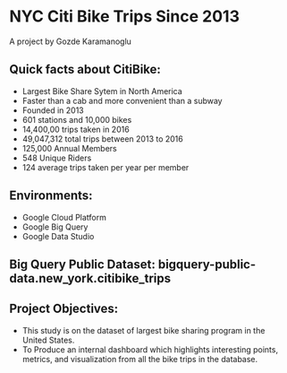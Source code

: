 # NYC Citi Bike Trips Since 2013
A project by Gozde Karamanoglu

## Quick facts about CitiBike:
- Largest Bike Share Sytem in North America
- Faster than a cab and more convenient than a subway
- Founded in 2013
- 601 stations and 10,000 bikes
- 14,400,00 trips taken in 2016
- 49,047,312 total trips between 2013 to 2016
- 125,000 Annual Members
- 548 Unique Riders
- 124 average trips taken per year per member
  
## Environments: 
- Google Cloud Platform
- Google Big Query
- Google Data Studio

## Big Query Public Dataset: bigquery-public-data.new_york.citibike_trips

## Project Objectives:
- This study is on the dataset of largest bike sharing program in the United States. 
- To Produce an internal dashboard which highlights interesting points, metrics, and visualization from all the bike trips in the database.
